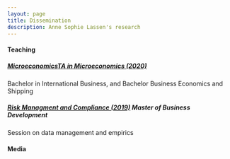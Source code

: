 ```yaml
---
layout: page
title: Dissemination
description: Anne Sophie Lassen's research
---
```

#### Teaching
##### <u><a href="https://kursuskatalog.cbs.dk/2019-2020/BA-BISHO1006U.aspx"> Microeconomics</a>TA in Microeconomics (2020)</u> 
Bachelor in International Business, and Bachelor Business Economics and Shipping


##### <u>Risk Managment and Compliance (2019)</u> Master of Business Development 
Session on data management and empirics


#### Media
##### <u>

<!-- Note: this is how to write a comment in HTML. Everything in here won't show up on your webpage.-->

<!--
To increase the size of the title, use fewer # in front of the paper title.
To decrease the size of the title, use more #. 
To remove the italics, remove the * before and after the description
To remove the underline from the title, remove the <u> tags (<u> and </u>)
-->